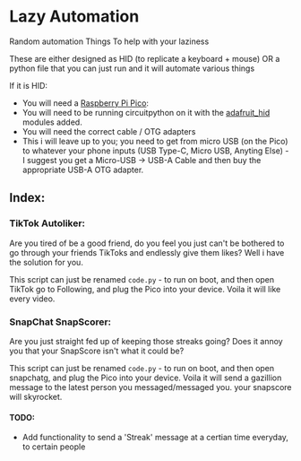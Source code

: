 # Lazy Automation

Random automation Things To help with your laziness


These are either designed as HID (to replicate a keyboard + mouse) OR a python file that you can just run and it will automate various things

If it is HID:
- You will need a [Raspberry Pi Pico](https://thepihut.com/products/raspberry-pi-pico):
- You will need to be running circuitpython on it with the [adafruit_hid](https://github.com/adafruit/Adafruit_CircuitPython_HID) modules added.
- You will need the correct cable / OTG adapters
-   This i will leave up to you; you need to get from micro USB (on the Pico) to whatever your phone inputs (USB Type-C, Micro USB, Anyting Else) - I suggest you get a Micro-USB -> USB-A Cable and then buy the appropriate USB-A OTG adapter.


## Index:

### TikTok Autoliker:
Are you tired of be a good friend, do you feel you just can't be bothered to go through your friends TikToks and endlessly give them likes?
Well i have the solution for you.

This script can just be renamed `code.py` - to run on boot, and then open TikTok go to Following, and plug the Pico into your device. 
Voila it will like every video.


### SnapChat SnapScorer:
Are you just straight fed up of keeping those streaks going?
Does it annoy you that your SnapScore isn't what it could be?

This script can just be renamed `code.py` - to run on boot, and then open snapchatg, and plug the Pico into your device. 
Voila it will send a gazillion message to the latest person you messaged/messaged you. your snapscore will skyrocket.

#### TODO:
- Add functionality to send a 'Streak' message at a certian time everyday, to certain people

